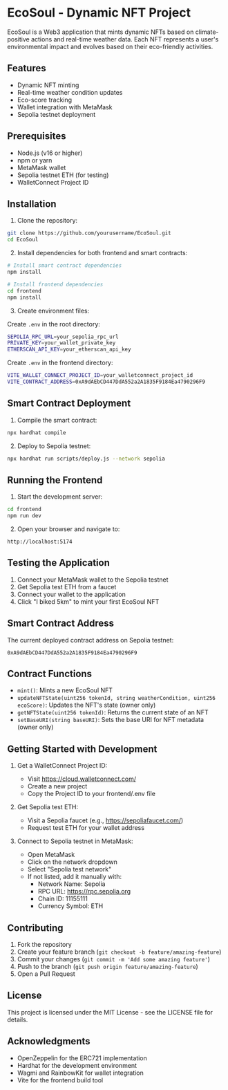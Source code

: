 # EcoSoul - Dynamic NFT Project

EcoSoul is a Web3 application that mints dynamic NFTs based on climate-positive actions and real-time weather data. Each NFT represents a user's environmental impact and evolves based on their eco-friendly activities.

## Features

- Dynamic NFT minting
- Real-time weather condition updates
- Eco-score tracking
- Wallet integration with MetaMask
- Sepolia testnet deployment

## Prerequisites

- Node.js (v16 or higher)
- npm or yarn
- MetaMask wallet
- Sepolia testnet ETH (for testing)
- WalletConnect Project ID

## Installation

1. Clone the repository:
```bash
git clone https://github.com/yourusername/EcoSoul.git
cd EcoSoul
```

2. Install dependencies for both frontend and smart contracts:
```bash
# Install smart contract dependencies
npm install

# Install frontend dependencies
cd frontend
npm install
```

3. Create environment files:

Create `.env` in the root directory:
```bash
SEPOLIA_RPC_URL=your_sepolia_rpc_url
PRIVATE_KEY=your_wallet_private_key
ETHERSCAN_API_KEY=your_etherscan_api_key
```

Create `.env` in the frontend directory:
```bash
VITE_WALLET_CONNECT_PROJECT_ID=your_walletconnect_project_id
VITE_CONTRACT_ADDRESS=0xA9dAEbCD447DdA552a2A1835F9184Ea4790296F9
```

## Smart Contract Deployment

1. Compile the smart contract:
```bash
npx hardhat compile
```

2. Deploy to Sepolia testnet:
```bash
npx hardhat run scripts/deploy.js --network sepolia
```

## Running the Frontend

1. Start the development server:
```bash
cd frontend
npm run dev
```

2. Open your browser and navigate to:
```
http://localhost:5174
```

## Testing the Application

1. Connect your MetaMask wallet to the Sepolia testnet
2. Get Sepolia test ETH from a faucet
3. Connect your wallet to the application
4. Click "I biked 5km" to mint your first EcoSoul NFT

## Smart Contract Address

The current deployed contract address on Sepolia testnet:
```
0xA9dAEbCD447DdA552a2A1835F9184Ea4790296F9
```

## Contract Functions

- `mint()`: Mints a new EcoSoul NFT
- `updateNFTState(uint256 tokenId, string weatherCondition, uint256 ecoScore)`: Updates the NFT's state (owner only)
- `getNFTState(uint256 tokenId)`: Returns the current state of an NFT
- `setBaseURI(string baseURI)`: Sets the base URI for NFT metadata (owner only)

## Getting Started with Development

1. Get a WalletConnect Project ID:
   - Visit https://cloud.walletconnect.com/
   - Create a new project
   - Copy the Project ID to your frontend/.env file

2. Get Sepolia test ETH:
   - Visit a Sepolia faucet (e.g., https://sepoliafaucet.com/)
   - Request test ETH for your wallet address

3. Connect to Sepolia testnet in MetaMask:
   - Open MetaMask
   - Click on the network dropdown
   - Select "Sepolia test network"
   - If not listed, add it manually with:
     - Network Name: Sepolia
     - RPC URL: https://rpc.sepolia.org
     - Chain ID: 11155111
     - Currency Symbol: ETH

## Contributing

1. Fork the repository
2. Create your feature branch (`git checkout -b feature/amazing-feature`)
3. Commit your changes (`git commit -m 'Add some amazing feature'`)
4. Push to the branch (`git push origin feature/amazing-feature`)
5. Open a Pull Request

## License

This project is licensed under the MIT License - see the LICENSE file for details.

## Acknowledgments

- OpenZeppelin for the ERC721 implementation
- Hardhat for the development environment
- Wagmi and RainbowKit for wallet integration
- Vite for the frontend build tool 